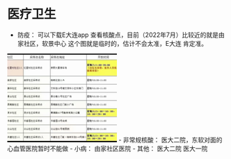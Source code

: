 # 医疗卫生

- 防疫： 可以下载E大连app 查看核酸点，目前（2022年7月）比较近的就是由家社区，软景中心
这个图就是临时的，估计不会太准，E大连  肯定准。
<img src='./aid.png' width="50%">
  - 非常规核酸： 医大二院，东软对面的心血管医院暂时不能做
- 小病： 由家社区医院
- 其他： 医大二院  医大一院
